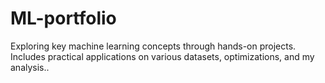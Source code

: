 # ML-portfolio
Exploring key machine learning concepts through hands-on projects. Includes practical applications on various datasets, optimizations, and my analysis..
